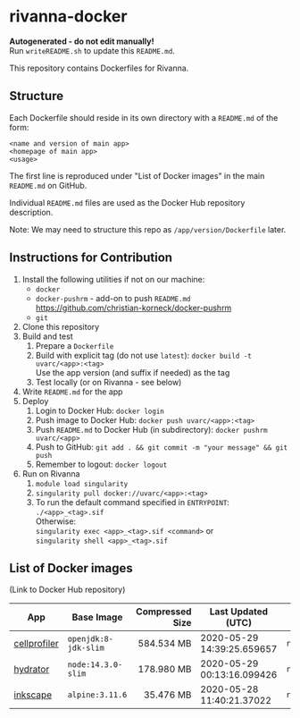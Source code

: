 # rivanna-docker

**Autogenerated - do not edit manually!**  
Run `writeREADME.sh` to update this `README.md`.

This repository contains Dockerfiles for Rivanna.

## Structure

Each Dockerfile should reside in its own directory with a `README.md` of the form:
```
<name and version of main app>
<homepage of main app>
<usage>
```

The first line is reproduced under \"List of Docker images\" in the main `README.md` on GitHub.

Individual `README.md` files are used as the Docker Hub repository description.

Note: We may need to structure this repo as `/app/version/Dockerfile` later.

## Instructions for Contribution

1. Install the following utilities if not on our machine:
    * `docker`
    * `docker-pushrm` - add-on to push `README.md`  
    https://github.com/christian-korneck/docker-pushrm
    * `git`
1. Clone this repository
1. Build and test
    1. Prepare a `Dockerfile`
    1. Build with explicit tag (do not use `latest`): `docker build -t uvarc/<app>:<tag>`  
       Use the app version (and suffix if needed) as the tag
    1. Test locally (or on Rivanna - see below)
1. Write `README.md` for the app
1. Deploy
    1. Login to Docker Hub: `docker login`
    1. Push image to Docker Hub: `docker push uvarc/<app>:<tag>`
    1. Push `README.md` to Docker Hub (in subdirectory): `docker pushrm uvarc/<app>`
    1. Push to GitHub: `git add . && git commit -m "your message" && git push`
    1. Remember to logout: `docker logout`
1. Run on Rivanna
    1. `module load singularity`
    1. `singularity pull docker://uvarc/<app>:<tag>`
    1. To run the default command specified in `ENTRYPOINT`:  
       `./<app>_<tag>.sif`  
       Otherwise:  
       `singularity exec <app>_<tag>.sif <command>` or  
       `singularity shell <app>_<tag>.sif`

## List of Docker images

(Link to Docker Hub repository)

|App|Base Image|Compressed Size|Last Updated (UTC)|By|
|---|---|---:|---|---|
| [cellprofiler](https://hub.docker.com/r/uvarc/cellprofiler) | `openjdk:8-jdk-slim` | 584.534 MB | 2020-05-29 14:39:25.659657 | `rsdmse` |
| [hydrator](https://hub.docker.com/r/uvarc/hydrator) | `node:14.3.0-slim` | 178.980 MB | 2020-05-29 00:13:16.099426 | `rsdmse` |
| [inkscape](https://hub.docker.com/r/uvarc/inkscape) | `alpine:3.11.6` | 35.476 MB | 2020-05-28 11:40:21.37022 | `rsdmse` |

